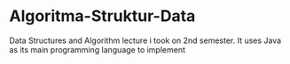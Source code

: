 # Algoritma-Struktur-Data
Data Structures and Algorithm lecture i took on 2nd semester. It uses Java as its main programming language to implement
